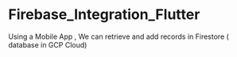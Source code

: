 # Firebase_Integration_Flutter
Using a Mobile App , We can retrieve and add records in Firestore ( database in GCP Cloud)
